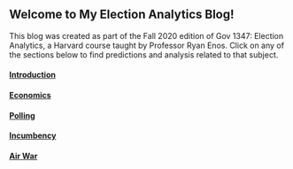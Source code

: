 ## Welcome to My Election Analytics Blog!

This blog was created as part of the Fall 2020 edition of Gov 1347: Election
Analytics, a Harvard course taught by Professor Ryan Enos. Click on any of the
sections below to find predictions and analysis related to that subject.

#### [Introduction](posts/post_01_intro.md)
#### [Economics](posts/post_02_econ.md)
#### [Polling](posts/post_03_polling.md)
#### [Incumbency](posts/post_04_incumbency.md)
#### [Air War](posts/post_05_air_war.md)
